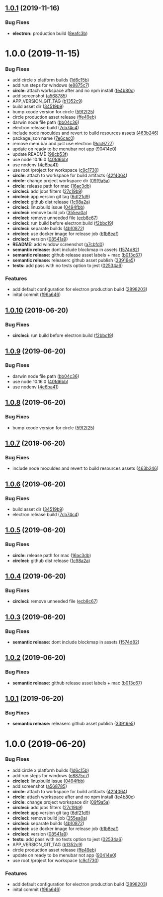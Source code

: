 ## [1.0.1](https://github.com/etclabscore/pristine-typescript-electron/compare/1.0.0...1.0.1) (2019-11-16)


### Bug Fixes

* **electron:** production build ([8eafc3b](https://github.com/etclabscore/pristine-typescript-electron/commit/8eafc3bb8abe510f83c42efb7f7ce284859dc1fa))

# 1.0.0 (2019-11-15)


### Bug Fixes

* add circle x platform builds ([1d6c15b](https://github.com/etclabscore/pristine-typescript-electron/commit/1d6c15b4fd3562a3f160cc3bda897c1353bcfb89))
* add run steps for windows ([e8875c7](https://github.com/etclabscore/pristine-typescript-electron/commit/e8875c744177b6f854cfd636459d242a835c95af))
* **circle:** attach workspace after and no npm install ([fe4b80c](https://github.com/etclabscore/pristine-typescript-electron/commit/fe4b80c2804fd65de819b025b8f155f1b303c655))
* add screenshot ([a568785](https://github.com/etclabscore/pristine-typescript-electron/commit/a5687859aa68f58c5a32eda2cac838506b8fc594))
* APP_VERSION_GIT_TAG ([b1352c9](https://github.com/etclabscore/pristine-typescript-electron/commit/b1352c937c7a6411f9c481f31c82c038d6104d63))
* build asset dir ([34519b9](https://github.com/etclabscore/pristine-typescript-electron/commit/34519b95c3517cb0d52a07f60686846cda1d3319))
* bump xcode version for circle ([59f2f25](https://github.com/etclabscore/pristine-typescript-electron/commit/59f2f25dbbd108c29fd4af11b5d81a20e025f49f))
* circle production asset release ([ffe49eb](https://github.com/etclabscore/pristine-typescript-electron/commit/ffe49eb51e73898ddcd015f18e09a811d413b2aa))
* darwin node file path ([bb04c36](https://github.com/etclabscore/pristine-typescript-electron/commit/bb04c36dafd38a0fcf1f1fc6bea696c152c11bdb))
* electron release build ([7cb74c4](https://github.com/etclabscore/pristine-typescript-electron/commit/7cb74c4ce90d52e3018d65900f5440270f4a5d42))
* include node moculdes and revert to build resources assets ([463b246](https://github.com/etclabscore/pristine-typescript-electron/commit/463b246ece5b8bf1f5ea76cb2329562740299cf7))
* package.json name ([7e6cac0](https://github.com/etclabscore/pristine-typescript-electron/commit/7e6cac04ed063181ef60e244e1d9677db2c00151))
* remove menubar and just use electron ([9dc9777](https://github.com/etclabscore/pristine-typescript-electron/commit/9dc9777a592cf967f6e41f14d98337d3130abf62))
* update on ready to be menubar not app ([90414e0](https://github.com/etclabscore/pristine-typescript-electron/commit/90414e06c3a1934651a34fdfce189778a34bb1ec))
* update README ([98cb53f](https://github.com/etclabscore/pristine-typescript-electron/commit/98cb53f284962defecd013b87935cfc7891abd44))
* use node 10.16.0 ([40fd6bb](https://github.com/etclabscore/pristine-typescript-electron/commit/40fd6bb3c97a2ce65c9a93431cd579b4c3801c24))
* use nodenv ([4e6ba41](https://github.com/etclabscore/pristine-typescript-electron/commit/4e6ba41807ed6dfa42f1e4bfcf7d5725bf866e90))
* use root /project for workspace ([c9c1730](https://github.com/etclabscore/pristine-typescript-electron/commit/c9c17304073f23995e712a41f9d562fda9a309c6))
* **circle:** attach to workspace for build artifacts ([42f4064](https://github.com/etclabscore/pristine-typescript-electron/commit/42f4064fbb14594d118cc43349f3d44681ec1fc9))
* **circle:** change project workspace dir ([09f9a5a](https://github.com/etclabscore/pristine-typescript-electron/commit/09f9a5a41d464da53dc7914827a41ba3499f89d5))
* **circle:** release path for mac ([16ac3db](https://github.com/etclabscore/pristine-typescript-electron/commit/16ac3db46a90fb53ad6e5ae085939d67ebd0a07d))
* **circleci:** add jobs filters ([27c19b9](https://github.com/etclabscore/pristine-typescript-electron/commit/27c19b94c5485b036a5d919055eb724787175d2a))
* **circleci:** app version git tag ([6df21d9](https://github.com/etclabscore/pristine-typescript-electron/commit/6df21d9217fb1626e36d69bfc1df4be3193fb3b7))
* **circleci:** github dist release ([1c98a2a](https://github.com/etclabscore/pristine-typescript-electron/commit/1c98a2a4953d1edcb7b8b0a15e76324b82a0fe28))
* **circleci:** linuxbuild issue ([0494fbb](https://github.com/etclabscore/pristine-typescript-electron/commit/0494fbb431a67808559a686ecf6528fad238f25e))
* **circleci:** remove build job ([355ea0a](https://github.com/etclabscore/pristine-typescript-electron/commit/355ea0a22b735e037759536cb13aef33078f432e))
* **circleci:** remove unneeded file ([ecb8c67](https://github.com/etclabscore/pristine-typescript-electron/commit/ecb8c67022c158cc18131a6b443567c871c0ea01))
* **circleci:** run build before electron:build ([f2bbc19](https://github.com/etclabscore/pristine-typescript-electron/commit/f2bbc193c5bd84aa5f1792841c46f14b24e167c4))
* **circleci:** separate builds ([4b10872](https://github.com/etclabscore/pristine-typescript-electron/commit/4b10872e44846f4264fff99de8c862c7b527e863))
* **circleci:** use docker image for release job ([b1b8eaf](https://github.com/etclabscore/pristine-typescript-electron/commit/b1b8eaf2ffd92ab19e8babd0166378604feba7f5))
* **circleci:** version ([08541a9](https://github.com/etclabscore/pristine-typescript-electron/commit/08541a92468daa42e20befd2cec81982b754397f))
* **README:** add window screenshot ([a7cbfd0](https://github.com/etclabscore/pristine-typescript-electron/commit/a7cbfd05ff6707a19a2e2b80f7ead6625d737d61))
* **semantic release:** dont include blockmap in assets ([1574d82](https://github.com/etclabscore/pristine-typescript-electron/commit/1574d8275733fa80a0529b221acf496bbe1fcad7))
* **semantic release:** github release asset labels + mac ([b013c67](https://github.com/etclabscore/pristine-typescript-electron/commit/b013c673550650e5842502ef104a5e5fc4577839))
* **semantic release:** releaserc github asset publish ([33916e5](https://github.com/etclabscore/pristine-typescript-electron/commit/33916e5cd59edf82e38b9bd524c1a07c61af2c4c))
* **tests:** add pass with no tests option to jest ([02534a6](https://github.com/etclabscore/pristine-typescript-electron/commit/02534a65a6e7bf1cde92635fbd65b295aa15f968))


### Features

* add default configuration for electron production build ([2898203](https://github.com/etclabscore/pristine-typescript-electron/commit/2898203279b61b271e0defe097f5d03d3107367a))
* inital commit ([f96a646](https://github.com/etclabscore/pristine-typescript-electron/commit/f96a646f64551ebcc9db904a482399a863d660fb))

## [1.0.10](https://github.com/etclabscore/pristine-typescript-electron-menubar/compare/1.0.9...1.0.10) (2019-06-20)


### Bug Fixes

* **circleci:** run build before electron:build ([f2bbc19](https://github.com/etclabscore/pristine-typescript-electron-menubar/commit/f2bbc19))

## [1.0.9](https://github.com/etclabscore/pristine-typescript-electron-menubar/compare/1.0.8...1.0.9) (2019-06-20)


### Bug Fixes

* darwin node file path ([bb04c36](https://github.com/etclabscore/pristine-typescript-electron-menubar/commit/bb04c36))
* use node 10.16.0 ([40fd6bb](https://github.com/etclabscore/pristine-typescript-electron-menubar/commit/40fd6bb))
* use nodenv ([4e6ba41](https://github.com/etclabscore/pristine-typescript-electron-menubar/commit/4e6ba41))

## [1.0.8](https://github.com/etclabscore/pristine-typescript-electron-menubar/compare/1.0.7...1.0.8) (2019-06-20)


### Bug Fixes

* bump xcode version for circle ([59f2f25](https://github.com/etclabscore/pristine-typescript-electron-menubar/commit/59f2f25))

## [1.0.7](https://github.com/etclabscore/pristine-typescript-electron-menubar/compare/1.0.6...1.0.7) (2019-06-20)


### Bug Fixes

* include node moculdes and revert to build resources assets ([463b246](https://github.com/etclabscore/pristine-typescript-electron-menubar/commit/463b246))

## [1.0.6](https://github.com/etclabscore/pristine-typescript-electron-menubar/compare/1.0.5...1.0.6) (2019-06-20)


### Bug Fixes

* build asset dir ([34519b9](https://github.com/etclabscore/pristine-typescript-electron-menubar/commit/34519b9))
* electron release build ([7cb74c4](https://github.com/etclabscore/pristine-typescript-electron-menubar/commit/7cb74c4))

## [1.0.5](https://github.com/etclabscore/pristine-typescript-electron-menubar/compare/1.0.4...1.0.5) (2019-06-20)


### Bug Fixes

* **circle:** release path for mac ([16ac3db](https://github.com/etclabscore/pristine-typescript-electron-menubar/commit/16ac3db))
* **circleci:** github dist release ([1c98a2a](https://github.com/etclabscore/pristine-typescript-electron-menubar/commit/1c98a2a))

## [1.0.4](https://github.com/etclabscore/pristine-typescript-electron-menubar/compare/1.0.3...1.0.4) (2019-06-20)


### Bug Fixes

* **circleci:** remove unneeded file ([ecb8c67](https://github.com/etclabscore/pristine-typescript-electron-menubar/commit/ecb8c67))

## [1.0.3](https://github.com/etclabscore/pristine-typescript-electron-menubar/compare/1.0.2...1.0.3) (2019-06-20)


### Bug Fixes

* **semantic release:** dont include blockmap in assets ([1574d82](https://github.com/etclabscore/pristine-typescript-electron-menubar/commit/1574d82))

## [1.0.2](https://github.com/etclabscore/pristine-typescript-electron-menubar/compare/1.0.1...1.0.2) (2019-06-20)


### Bug Fixes

* **semantic release:** github release asset labels + mac ([b013c67](https://github.com/etclabscore/pristine-typescript-electron-menubar/commit/b013c67))

## [1.0.1](https://github.com/etclabscore/pristine-typescript-electron-menubar/compare/1.0.0...1.0.1) (2019-06-20)


### Bug Fixes

* **semantic release:** releaserc github asset publish ([33916e5](https://github.com/etclabscore/pristine-typescript-electron-menubar/commit/33916e5))

# 1.0.0 (2019-06-20)


### Bug Fixes

* add circle x platform builds ([1d6c15b](https://github.com/etclabscore/pristine-typescript-electron-menubar/commit/1d6c15b))
* add run steps for windows ([e8875c7](https://github.com/etclabscore/pristine-typescript-electron-menubar/commit/e8875c7))
* **circleci:** linuxbuild issue ([0494fbb](https://github.com/etclabscore/pristine-typescript-electron-menubar/commit/0494fbb))
* add screenshot ([a568785](https://github.com/etclabscore/pristine-typescript-electron-menubar/commit/a568785))
* **circle:** attach to workspace for build artifacts ([42f4064](https://github.com/etclabscore/pristine-typescript-electron-menubar/commit/42f4064))
* **circle:** attach workspace after and no npm install ([fe4b80c](https://github.com/etclabscore/pristine-typescript-electron-menubar/commit/fe4b80c))
* **circle:** change project workspace dir ([09f9a5a](https://github.com/etclabscore/pristine-typescript-electron-menubar/commit/09f9a5a))
* **circleci:** add jobs filters ([27c19b9](https://github.com/etclabscore/pristine-typescript-electron-menubar/commit/27c19b9))
* **circleci:** app version git tag ([6df21d9](https://github.com/etclabscore/pristine-typescript-electron-menubar/commit/6df21d9))
* **circleci:** remove build job ([355ea0a](https://github.com/etclabscore/pristine-typescript-electron-menubar/commit/355ea0a))
* **circleci:** separate builds ([4b10872](https://github.com/etclabscore/pristine-typescript-electron-menubar/commit/4b10872))
* **circleci:** use docker image for release job ([b1b8eaf](https://github.com/etclabscore/pristine-typescript-electron-menubar/commit/b1b8eaf))
* **circleci:** version ([08541a9](https://github.com/etclabscore/pristine-typescript-electron-menubar/commit/08541a9))
* **tests:** add pass with no tests option to jest ([02534a6](https://github.com/etclabscore/pristine-typescript-electron-menubar/commit/02534a6))
* APP_VERSION_GIT_TAG ([b1352c9](https://github.com/etclabscore/pristine-typescript-electron-menubar/commit/b1352c9))
* circle production asset release ([ffe49eb](https://github.com/etclabscore/pristine-typescript-electron-menubar/commit/ffe49eb))
* update on ready to be menubar not app ([90414e0](https://github.com/etclabscore/pristine-typescript-electron-menubar/commit/90414e0))
* use root /project for workspace ([c9c1730](https://github.com/etclabscore/pristine-typescript-electron-menubar/commit/c9c1730))


### Features

* add default configuration for electron production build ([2898203](https://github.com/etclabscore/pristine-typescript-electron-menubar/commit/2898203))
* inital commit ([f96a646](https://github.com/etclabscore/pristine-typescript-electron-menubar/commit/f96a646))

